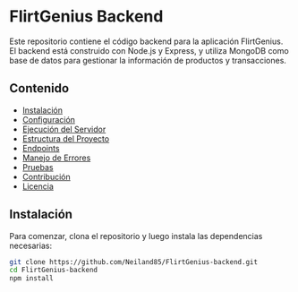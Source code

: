 # FlirtGenius Backend

Este repositorio contiene el código backend para la aplicación FlirtGenius. El backend está construido con Node.js y Express, y utiliza MongoDB como base de datos para gestionar la información de productos y transacciones.

## Contenido

- [Instalación](#instalación)
- [Configuración](#configuración)
- [Ejecución del Servidor](#ejecución-del-servidor)
- [Estructura del Proyecto](#estructura-del-proyecto)
- [Endpoints](#endpoints)
- [Manejo de Errores](#manejo-de-errores)
- [Pruebas](#pruebas)
- [Contribución](#contribución)
- [Licencia](#licencia)

## Instalación

Para comenzar, clona el repositorio y luego instala las dependencias necesarias:

```bash
git clone https://github.com/Neiland85/FlirtGenius-backend.git
cd FlirtGenius-backend
npm install

